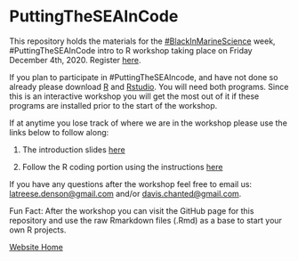 # PuttingTheSEAInCode 
This repository holds the materials for the [#BlackInMarineScience](https://blackinmarsci.github.io/index.html#) week, #PuttingTheSEAInCode intro to R workshop taking place on Friday December 4th, 2020. Register [here](https://tnc.zoom.us/meeting/register/tJMqcuysrjMqHNbmUWs5fxKNCbQdR5KzJAMy).

If you plan to participate in #PuttingTheSEAIncode, and have not done so already please download [R](https://cran.r-project.org/mirrors.html) and [Rstudio](https://www.rstudio.com/products/rstudio/). You will need both programs. Since this is an interactive workshop you will get the most out of it if these programs are installed prior to the start of the workshop.

If at anytime you lose track of where we are in the workshop please use the links below to follow along:

1) The introduction slides [here](WeCanCode_presentation_copy.html)

2) Follow the R coding portion using the instructions [here](SEAInCodeRIntro2.html)

If you have any questions after the workshop feel free to email us: latreese.denson@gmail.com and/or davis.chanted@gmail.com. 

Fun Fact: After the workshop you can visit the GitHub page for this repository and use the raw Rmarkdown files (.Rmd) as a base to start your own R projects.

[Website Home](https://latreesedenson.github.io/PuttingTheSEAInCode)


